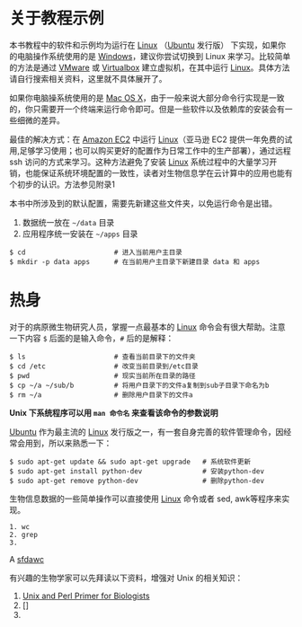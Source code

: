 # 关于教程示例
本书教程中的软件和示例均为运行在 [Linux][] （[Ubuntu][] 发行版） 下实现，如果你的电脑操作系统使用的是 [Windows](http://windows.microsoft.com)，建议你尝试切换到 Linux 来学习。比较简单的方法是通过 [VMware](http://www.vmware.com/) 或 [Virtualbox](https://www.virtualbox.org/) 建立虚拟机，在其中运行 [Linux][]。具体方法请自行搜索相关资料，这里就不具体展开了。

如果你电脑操系统使用的是 [Mac OS X](https://www.apple.com/osx/)，由于一般来说大部分命令行实现是一致的，你只需要开一个终端来运行命令即可。但是一些软件以及依赖库的安装会有一些细微的差异。

最佳的解决方式：在 [Amazon EC2][] 中运行 [Linux][]（亚马逊 EC2 提供一年免费的试用,足够学习使用；也可以购买更好的配置作为日常工作中的生产部署），通过远程 ssh 访问的方式来学习。这种方法避免了安装 [Linux][] 系统过程中的大量学习开销，也能保证系统环境配置的一致性，读者对生物信息学在云计算中的应用也能有个初步的认识。方法参见附录1

本书中所涉及到的默认配置，需要先新建这些文件夹，以免运行命令是出错。

1. 数据统一放在 `~/data` 目录
2. 应用程序统一安装在 `~/apps` 目录

```
$ cd                      # 进入当前用户主目录
$ mkdir -p data apps      # 在当前用户主目录下新建目录 data 和 apps
```

# 热身

对于的病原微生物研究人员，掌握一点最基本的 [Linux][] 命令会有很大帮助。注意一下内容 `$` 后面的是输入命令，`#` 后的是解释：

```
$ ls                      # 查看当前目录下的文件夹
$ cd /etc                 # 改变当前目录到/etc目录
$ pwd                     # 现实当前所在目录的路径
$ cp ~/a ~/sub/b          # 将用户目录下的文件a复制到sub子目录下命名为b
$ rm ~/a                  # 删除用户目录下的文件a
```

**Unix 下系统程序可以用 `man 命令名` 来查看该命令的参数说明**

[Ubuntu][] 作为最主流的 [Linux][] 发行版之一，有一套自身完善的软件管理命令，因经常会用到，所以来熟悉一下：

```
$ sudo apt-get update && sudo apt-get upgrade   # 系统软件更新
$ sudo apt-get install python-dev               # 安装python-dev
$ sudo apt-get remove python-dev                # 删除python-dev
```

生物信息数据的一些简单操作可以直接使用 [Linux][] 命令或者 sed, awk等程序来实现。

```
1. wc
2. grep
3.
```

A [sfdawc][id]

[id]: http://123.com "fdsa"

有兴趣的生物学家可以先拜读以下资料，增强对 Unix 的相关知识：
1. [Unix and Perl Primer for Biologists](http://korflab.ucdavis.edu/Unix_and_Perl/current.html)
2. []
3.

[Linux]: http://www.linux.com/ "Linux"
[Ubuntu]: http://www.ubuntu.com/ "Ubuntu"
[Amazon EC2]: http://aws.amazon.com/cn/ec2/ "Amazon EC2 Service"
